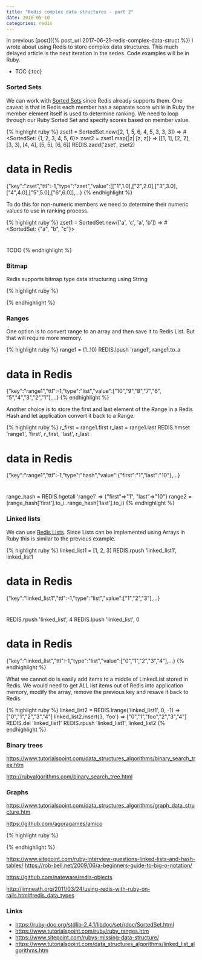 ```yaml
---
title: "Redis complex data structures - part 2"
date: 2018-05-10
categories: redis
---
```


In previous [post]({% post_url 2017-06-21-redis-complex-data-struct %}) I wrote about using Redis to store complex data structures.  This much delayed article is the next iteration in the series.  Code examples will be in Ruby.

* TOC
{:toc}

### Sorted Sets

We can work with [Sorted Sets](http://redis.io/commands#sorted_set) since Redis already supports them.  One caveat is that in Redis each member has a separate score while in Ruby the member element itself is used to determine ranking.  We need to loop through our Ruby Sorted Set and specify scores based on member value.  

{% highlight ruby %}
zset1 = SortedSet.new([2, 1, 5, 6, 4, 5, 3, 3, 3])
=> #<SortedSet: {1, 2, 3, 4, 5, 6}>
zset2 = zset1.map{|z| [z, z]}
=> [[1, 1], [2, 2], [3, 3], [4, 4], [5, 5], [6, 6]]
REDIS.zadd('zset', zset2)
# data in Redis
{"key":"zset","ttl":-1,"type":"zset","value":[["1",1.0],["2",2.0],["3",3.0],
  ["4",4.0],["5",5.0],["6",6.0]],...}
{% endhighlight %}

To do this for non-numeric members we need to determine their numeric values to use in ranking process.  

{% highlight ruby %}
zset1 = SortedSet.new(['a', 'c', 'a', 'b'])
=> #<SortedSet: {"a", "b", "c"}>
#
TODO
{% endhighlight %}

### Bitmap

Redis supports bitmap type data structuring using String



{% highlight ruby %}

{% endhighlight %}



### Ranges

One option is to convert range to an array and then save it to Redis List.  But that will require more memory.

{% highlight ruby %}
range1 = (1..10)
REDIS.lpush 'range1', range1.to_a
# data in Redis
{"key":"range1","ttl":-1,"type":"list","value":["10","9","8","7","6",
  "5","4","3","2","1"],...}
{% endhighlight %}

Another choice is to store the first and last element of the Range in a Redis Hash and let application convert it back to a Range.  

{% highlight ruby %}
r_first = range1.first
r_last = range1.last
REDIS.hmset 'range1', 'first', r_first, 'last', r_last
# data in Redis
{"key":"range1","ttl":-1,"type":"hash","value":{"first":"1","last":"10"},...}
#
range_hash = REDIS.hgetall 'range1'
=> {"first"=>"1", "last"=>"10"}
range2 = (range_hash['first'].to_i..range_hash['last'].to_i)
{% endhighlight %}


### Linked lists

We can use [Redis Lists](http://redis.io/topics/data-types#lists).  Since Lists can be implemented using Arrays in Ruby this is similar to the previous example.  

{% highlight ruby %}
linked_list1 = [1, 2, 3]
REDIS.rpush 'linked_list1', linked_list1
# data in Redis
{"key":"linked_list1","ttl":-1,"type":"list","value":["1","2","3"],...}
#
REDIS.rpush 'linked_list', 4
REDIS.lpush 'linked_list', 0
# data in Redis
{"key":"linked_list","ttl":-1,"type":"list","value":["0","1","2","3","4"],...}
{% endhighlight %}

What we cannot do is easily add items to a middle of LinkedList stored in Redis.  We would need to get ALL list items out of Redis into application memory, modify the array, remove the previous key and resave it back to Redis.  

{% highlight ruby %}
linked_list2 = REDIS.lrange('linked_list1', 0, -1)
=> ["0","1","2","3","4"]
linked_list2.insert(3, 'foo')
=> ["0","1","foo","2","3","4"]
REDIS.del 'linked_list1'
REDIS.rpush 'linked_list1', linked_list2
{% endhighlight %}

### Binary trees


https://www.tutorialspoint.com/data_structures_algorithms/binary_search_tree.htm


http://rubyalgorithms.com/binary_search_tree.html



### Graphs

https://www.tutorialspoint.com/data_structures_algorithms/graph_data_structure.htm

https://github.com/agoragames/amico





{% highlight ruby %}

{% endhighlight %}




https://www.sitepoint.com/ruby-interview-questions-linked-lists-and-hash-tables/
https://rob-bell.net/2009/06/a-beginners-guide-to-big-o-notation/

https://github.com/nateware/redis-objects

http://jimneath.org/2011/03/24/using-redis-with-ruby-on-rails.html#redis_data_types



### Links
* https://ruby-doc.org/stdlib-2.4.1/libdoc/set/rdoc/SortedSet.html
* https://www.tutorialspoint.com/ruby/ruby_ranges.htm
* https://www.sitepoint.com/rubys-missing-data-structure/
* https://www.tutorialspoint.com/data_structures_algorithms/linked_list_algorithms.htm
